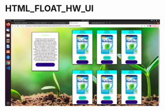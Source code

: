 # HTML_FLOAT_HW_UI

![alt text](https://github.com/uditSisodia/HTML_FLOAT_HW_UI/blob/main/pageOutput.png)
